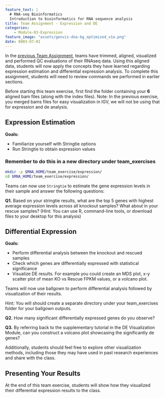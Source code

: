 ```yaml
---
feature_text: |
  # RNA-seq Bioinformatics
  Introduction to bioinformatics for RNA sequence analysis
title: Team Assignment - Expression and DE
categories:
    - Module-03-Expression
feature_image: "assets/genvis-dna-bg_optimized_v1a.png"
date: 0003-07-01
---
```


In the [previous Team Assignment](/module-02-alignment/0002/07/01/Team_Assignment_Alignment/), teams have trimmed, aligned, visualized and performed QC evaluations of their RNAseq data. Using this aligned data, students will now apply the concepts they have learned regarding expression estimation and differential expression analysis. To complete this assignment, students will need to review commands we performed in earlier sections.

Before starting this team exercise, first find the folder containing your **6** aligned bam files (along with the index files). Note: In the previous exercise, you merged bams files for easy visualization in IGV, we will not be using that for expression and de analysis.


## Expression Estimation

**Goals:**

- Familiarize yourself with Stringtie options
- Run Stringtie to obtain expression values


### Remember to do this in a new directory under team_exercises

```bash
mkdir -p $RNA_HOME/team_exercise/expression/
cd $RNA_HOME/team_exercise/expression/
```

Teams can now use `Stringtie` to estimate the gene expression levels in their sample and answer the following questions:

**Q1.** Based on your stringtie results, what are the top 5 genes with highest average expression levels across all knockout samples? What about in your rescue samples? (Hint: You can use R, command-line tools, or download files to your desktop for this analysis)

## Differential Expression

**Goals:**

- Perform differential analysis between the knockout and rescued samples
- Check which genes are differentially expressed with statistical significance
- Visualize DE results. For example you could create an MDS plot, x-y scatter plot of mean KO vs Rescue FPKM values, or a volcano plot.

Teams will now use ballgown to perform differential analysis followed by visualization of their results.

Hint: You will should create a separate directory under your team_exercises folder for your ballgown outputs.

**Q2.** How many significant differentially expressed genes do you observe?

**Q3.** By referring back to the supplementary tutorial in the DE Visualization Module, can you construct a volcano plot showcasing the significantly de genes?

Additionally, students should feel free to explore other visualization methods, including those they may have used in past research experiences and share with the class.

## Presenting Your Results
At the end of this team exercise, students will show how they visualized their differential expression results to the class.
